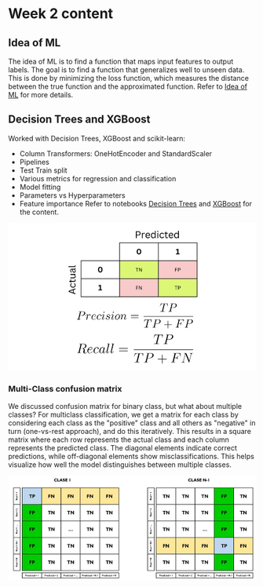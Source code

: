 # Week 2 content
## Idea of ML
The idea of ML is to find a function that maps input features to output labels. The goal is to find a function that generalizes well to unseen data. This is done by minimizing the loss function, which measures the distance between the true function and the approximated function. Refer to [Idea of ML](./IdeaOfML.md) for more details.

## Decision Trees and XGBoost
Worked with Decision Trees, XGBoost and scikit-learn:
- Column Transformers: OneHotEncoder and StandardScaler
- Pipelines
- Test Train split
- Various metrics for regression and classification
- Model fitting
- Parameters vs Hyperparameters
- Feature importance
Refer to notebooks [Decision Trees](./DT.ipynb) and [XGBoost](./XGB.ipynb) for the content.

![Confusion Matrix](./images/conf_matrix.png)

### Multi-Class confusion matrix
We discussed confusion matrix for binary class, but what about multiple classes? For multiclass classification, we get a matrix for each class by considering each class as the "positive" class and all others as "negative" in turn (one-vs-rest approach), and do this iteratively. This results in a square matrix where each row represents the actual class and each column represents the predicted class. The diagonal elements indicate correct predictions, while off-diagonal elements show misclassifications. This helps visualize how well the model distinguishes between multiple classes.

![Multiclass Confusion Matrix](./images/multiclass_conf_matrix.png)